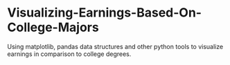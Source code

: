 # Visualizing-Earnings-Based-On-College-Majors
Using matplotlib, pandas data structures and other python tools to visualize earnings in comparison to college degrees. 
